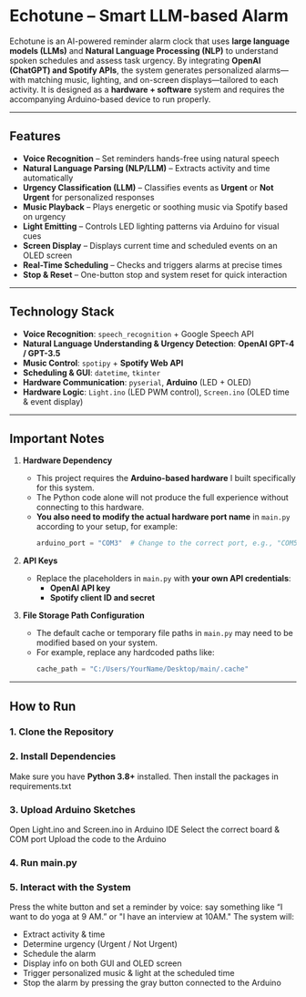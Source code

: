 # Echotune – Smart LLM-based Alarm

Echotune is an AI-powered reminder alarm clock that uses **large language models (LLMs)** and **Natural Language Processing (NLP)** to understand spoken schedules and assess task urgency. By integrating **OpenAI (ChatGPT) and Spotify APIs**, the system generates personalized alarms—with matching music, lighting, and on-screen displays—tailored to each activity. It is designed as a **hardware + software** system and requires the accompanying Arduino-based device to run properly.

---

## Features

- **Voice Recognition** – Set reminders hands-free using natural speech  
- **Natural Language Parsing (NLP/LLM)** – Extracts activity and time automatically  
- **Urgency Classification (LLM)** – Classifies events as **Urgent** or **Not Urgent** for personalized responses  
- **Music Playback** – Plays energetic or soothing music via Spotify based on urgency  
- **Light Emitting** – Controls LED lighting patterns via Arduino for visual cues  
- **Screen Display** – Displays current time and scheduled events on an OLED screen  
- **Real-Time Scheduling** – Checks and triggers alarms at precise times  
- **Stop & Reset** – One-button stop and system reset for quick interaction

---

## Technology Stack

- **Voice Recognition**: `speech_recognition` + Google Speech API  
- **Natural Language Understanding & Urgency Detection**: **OpenAI GPT-4 / GPT-3.5**  
- **Music Control**: `spotipy` + **Spotify Web API**  
- **Scheduling & GUI**: `datetime`, `tkinter`  
- **Hardware Communication**: `pyserial`, **Arduino** (LED + OLED)  
- **Hardware Logic**: `Light.ino` (LED PWM control), `Screen.ino` (OLED time & event display)

---

## Important Notes

1. **Hardware Dependency**  
   - This project requires the **Arduino-based hardware** I built specifically for this system.  
   - The Python code alone will not produce the full experience without connecting to this hardware.
   - **You also need to modify the actual hardware port name** in `main.py` according to your setup, for example:  
      ```python
      arduino_port = "COM3"  # Change to the correct port, e.g., "COM5"

2. **API Keys**  
   - Replace the placeholders in `main.py` with **your own API credentials**:  
     - **OpenAI API key**  
     - **Spotify client ID and secret**  

3. **File Storage Path Configuration**  
   - The default cache or temporary file paths in `main.py` may need to be modified based on your system.  
   - For example, replace any hardcoded paths like:
      ```python
      cache_path = "C:/Users/YourName/Desktop/main/.cache"
      
---

## How to Run

### 1. Clone the Repository

### 2. Install Dependencies
Make sure you have **Python 3.8+** installed.
Then install the packages in requirements.txt

### 3. Upload Arduino Sketches
Open Light.ino and Screen.ino in Arduino IDE
Select the correct board & COM port
Upload the code to the Arduino

### 4. Run main.py

### 5. Interact with the System
Press the white button and set a reminder by voice: say something like “I want to do yoga at 9 AM.” or "I have an interview at 10AM."
The system will:
 - Extract activity & time
 - Determine urgency (Urgent / Not Urgent)
 - Schedule the alarm
 - Display info on both GUI and OLED screen
 - Trigger personalized music & light at the scheduled time
 - Stop the alarm by pressing the gray button connected to the Arduino
